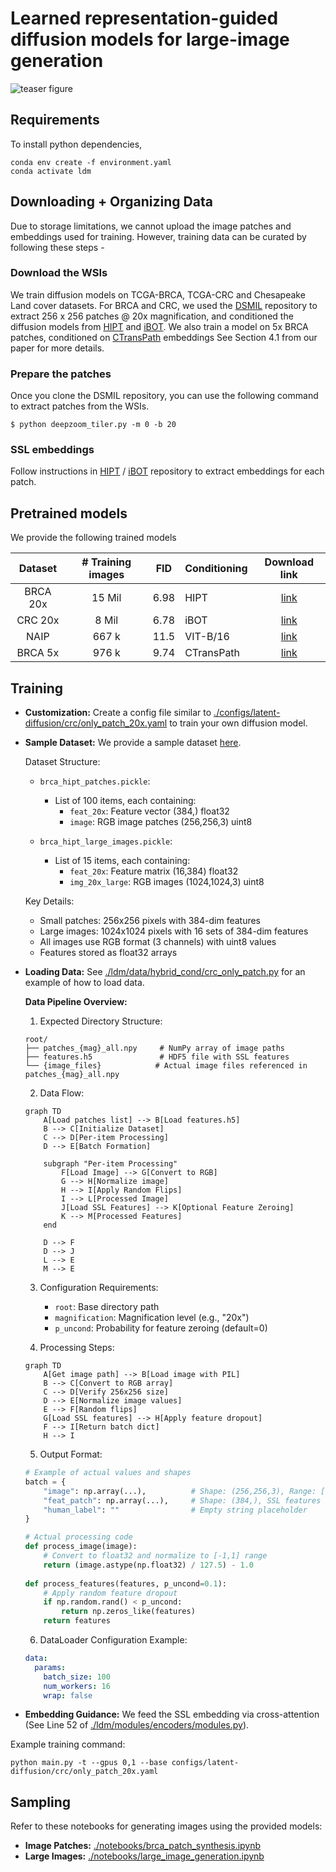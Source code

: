 # Learned representation-guided diffusion models for large-image generation


![teaser figure](./teaser.png)
## Requirements
To install python dependencies, 

```
conda env create -f environment.yaml
conda activate ldm
```

## Downloading + Organizing Data

Due to storage limitations, we cannot upload the image patches and embeddings used for training. However, training data can be curated by following these steps - 

### Download the WSIs


We train diffusion models on TCGA-BRCA, TCGA-CRC and Chesapeake Land cover datasets. For BRCA and CRC, we used the [DSMIL](https://github.com/binli123/dsmil-wsi) repository to extract 256 x 256 patches @ 20x magnification, and conditioned the diffusion models from [HIPT](https://github.com/mahmoodlab/HIPT) and [iBOT](https://github.com/owkin/HistoSSLscaling). We also train a model on 5x BRCA patches, conditioned on [CTransPath](https://github.com/Xiyue-Wang/TransPath) embeddings See Section 4.1 from our paper for more details.
 
### Prepare the patches

Once you clone the DSMIL repository, you can use the following command to extract patches from the WSIs. 

```
$ python deepzoom_tiler.py -m 0 -b 20
```

### SSL embeddings

Follow instructions in [HIPT](https://github.com/mahmoodlab/HIPT) / [iBOT](https://github.com/owkin/HistoSSLscaling) repository to extract embeddings for each patch.

## Pretrained models

We provide the following trained models


|  Dataset | # Training  images |  FID | Conditioning | Download link |
|:--------:|:------------------:|:----:|--------------|:-------------:|
| BRCA 20x |       15 Mil       | 6.98 | HIPT         |   [link](https://drive.google.com/drive/folders/1kZ69wVEHV3k3Zr1hgS3kftz9cfNb9BxA?usp=sharing)            |
|  CRC 20x |        8 Mil       | 6.78 | iBOT         |   [link](https://drive.google.com/drive/folders/1r1Kgcgy34rP3O-X4AqhQ09Sf1OZdHvm2?usp=sharing)            |
|   NAIP   |        667 k       | 11.5 | VIT-B/16     |  [link](https://drive.google.com/drive/folders/1mWy5wi-Tcpcb8-0n6eczzyjBoMAdK9fA?usp=sharing)             |
|  BRCA 5x |        976 k       | 9.74 | CTransPath   |  [link](https://drive.google.com/drive/folders/1NL0mpepFzYfrb4tH4NVzAYAWkirMSBuB?usp=sharing)             |




## Training

* **Customization:** Create a config file similar to [./configs/latent-diffusion/crc/only_patch_20x.yaml](./configs/latent-diffusion/crc/only_patch_20x.yaml) to train your own diffusion model.
* **Sample Dataset:** We provide a sample dataset [here](./notebooks/dataset_samples/brca_hipt_patches.pickle).

  Dataset Structure:
  - `brca_hipt_patches.pickle`:
    - List of 100 items, each containing:
      - `feat_20x`: Feature vector (384,) float32
      - `image`: RGB image patches (256,256,3) uint8
  
  - `brca_hipt_large_images.pickle`:
    - List of 15 items, each containing:
      - `feat_20x`: Feature matrix (16,384) float32
      - `img_20x_large`: RGB images (1024,1024,3) uint8

  Key Details:
  - Small patches: 256x256 pixels with 384-dim features
  - Large images: 1024x1024 pixels with 16 sets of 384-dim features
  - All images use RGB format (3 channels) with uint8 values
  - Features stored as float32 arrays

* **Loading Data:** See [./ldm/data/hybrid_cond/crc_only_patch.py](./ldm/data/hybrid_cond/crc_only_patch.py) for an example of how to load data.

  **Data Pipeline Overview:**

  1. Expected Directory Structure:
  ```
  root/
  ├── patches_{mag}_all.npy     # NumPy array of image paths
  ├── features.h5               # HDF5 file with SSL features
  └── {image_files}            # Actual image files referenced in patches_{mag}_all.npy
  ```

  2. Data Flow:
  ```mermaid
  graph TD
      A[Load patches list] --> B[Load features.h5]
      B --> C[Initialize Dataset]
      C --> D[Per-item Processing]
      D --> E[Batch Formation]
      
      subgraph "Per-item Processing"
          F[Load Image] --> G[Convert to RGB]
          G --> H[Normalize image]
          H --> I[Apply Random Flips]
          I --> L[Processed Image]
          J[Load SSL Features] --> K[Optional Feature Zeroing]
          K --> M[Processed Features]
      end
      
      D --> F
      D --> J
      L --> E
      M --> E
  ```

  3. Configuration Requirements:
     - `root`: Base directory path
     - `magnification`: Magnification level (e.g., "20x")
     - `p_uncond`: Probability for feature zeroing (default=0)

  4. Processing Steps:
  ```mermaid
  graph TD
      A[Get image path] --> B[Load image with PIL]
      B --> C[Convert to RGB array]
      C --> D[Verify 256x256 size]
      D --> E[Normalize image values]
      E --> F[Random flips]
      G[Load SSL features] --> H[Apply feature dropout]
      F --> I[Return batch dict]
      H --> I
  ```

  5. Output Format:
  ```python
  # Example of actual values and shapes
  batch = {
      "image": np.array(...),          # Shape: (256,256,3), Range: [-1,1]
      "feat_patch": np.array(...),     # Shape: (384,), SSL features
      "human_label": ""                # Empty string placeholder
  }
  
  # Actual processing code
  def process_image(image):
      # Convert to float32 and normalize to [-1,1] range
      return (image.astype(np.float32) / 127.5) - 1.0
      
  def process_features(features, p_uncond=0.1):
      # Apply random feature dropout
      if np.random.rand() < p_uncond:
          return np.zeros_like(features)
      return features
  ```

  6. DataLoader Configuration Example:
  ```yaml
  data:
    params:
      batch_size: 100
      num_workers: 16
      wrap: false
  ```

* **Embedding Guidance:** We feed the SSL embedding via cross-attention (See Line 52 of [./ldm/modules/encoders/modules.py](./ldm/modules/encoders/modules.py)).


Example training command:

```
python main.py -t --gpus 0,1 --base configs/latent-diffusion/crc/only_patch_20x.yaml
```

## Sampling

Refer to these notebooks for generating images using the provided models:

* **Image Patches:** [./notebooks/brca_patch_synthesis.ipynb](./notebooks/brca_patch_synthesis.ipynb)
* **Large Images:** [./notebooks/large_image_generation.ipynb](./notebooks/large_image_generation.ipynb)

